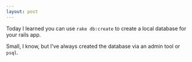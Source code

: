 ```yaml
---
layout: post
---
```


Today I learned you can use `rake db:create` to create a local database
for your rails app.

Small, I know, but I've always created the database via an admin tool or `psql`.
